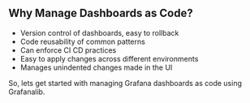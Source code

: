## Why Manage Dashboards as Code?

* Version control of dashboards, easy to rollback
* Code reusability of common patterns 
* Can enforce CI CD practices
* Easy to apply changes across different environments
* Manages unindented changes made in the UI

So, lets get started with managing Grafana dashboards as code using Grafanalib.
